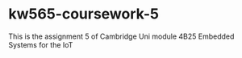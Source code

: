 # kw565-coursework-5
This is the assignment 5 of Cambridge Uni module 4B25 Embedded Systems for the IoT
